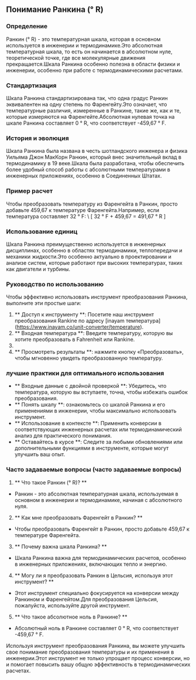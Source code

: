 ## Понимание Ранкина (° R)

### Определение
Ранкин (° R) - это температурная шкала, которая в основном используется в инженерии и термодинамике.Это абсолютная температурная шкала, то есть он начинается в абсолютном нуле, теоретической точке, где все молекулярные движения прекращается.Шкала Ранкина особенно полезна в области физики и инженерии, особенно при работе с термодинамическими расчетами.

### Стандартизация
Шкала Ранкина стандартизирована так, что одна градус Ранкин эквивалентен на одну степень по Фаренгейту.Это означает, что температурные различия, измеренные в Ранкине, такие же, как и те, которые измеряются на Фаренгейте.Абсолютная нулевая точка на шкале Ранкина составляет 0 ° R, что соответствует -459,67 ° F.

### История и эволюция
Шкала Ранкина была названа в честь шотландского инженера и физика Уильяма Джон МакКорн Ранкин, который внес значительный вклад в термодинамику в 19 веке.Шкала была разработана, чтобы обеспечить более удобный способ работы с абсолютными температурами в инженерных приложениях, особенно в Соединенных Штатах.

### Пример расчет
Чтобы преобразовать температуру из Фаренгейта в Ранкин, просто добавьте 459,67 к температуре Фаренгейта.Например, если температура составляет 32 ° F:
\ [
32 ° F + 459,67 = 491,67 ° R
\]

### Использование единиц
Шкала Ранкина преимущественно используется в инженерных дисциплинах, особенно в областях термодинамики, теплопередачи и механики жидкости.Это особенно актуально в проектировании и анализе систем, которые работают при высоких температурах, таких как двигатели и турбины.

### Руководство по использованию
Чтобы эффективно использовать инструмент преобразования Ранкина, выполните эти простые шаги:
1. ** Доступ к инструменту **: Посетите наш инструмент преобразования Rankine по адресу [inayam температура] (https://www.inayam.co/unit-converter/temperature).
2. ** Входная температура **: Введите температуру, которую вы хотите преобразовать в Fahrenheit или Rankine.
3.
4. ** Просмотреть результаты **: нажмите кнопку «Преобразовать», чтобы мгновенно увидеть преобразованную температуру.

### лучшие практики для оптимального использования
- ** Входные данные с двойной проверкой **: Убедитесь, что температура, которую вы вступаете, точна, чтобы избежать ошибок преобразования.
- ** Понять шкалу **: ознакомьтесь со шкалой Ранкина и его применениями в инженерии, чтобы максимально использовать инструмент.
- ** Использование в контексте **: Применить конверсии в соответствующих инженерных расчетах или термодинамический анализ для практического понимания.
- ** Оставайтесь в курсе **: Следите за любыми обновлениями или дополнительными функциями в инструменте, которые могут улучшить ваш опыт.

### Часто задаваемые вопросы (часто задаваемые вопросы)

1. ** Что такое Ранкин (° R)? **
- Ранкин - это абсолютная температурная шкала, используемая в основном в инженерии и термодинамике, начиная с абсолютного нуля.

2. ** Как мне преобразовать Фаренгейт в Ранкин? **
- Чтобы преобразовать Фаренгейт в Ранкин, просто добавьте 459,67 к температуре Фаренгейта.

3. ** Почему важна шкала Ранкина? **
- Шкала Ранкина важна для термодинамических расчетов, особенно в инженерных приложениях, включающих тепло и энергию.

4. ** Могу ли я преобразовать Ранкин в Цельсия, используя этот инструмент? **
- Этот инструмент специально фокусируется на конверсии между Ранкином и Фаренгейтом.Для преобразования Цельсия, пожалуйста, используйте другой инструмент.

5. ** Что такое абсолютное ноль в Ранкине? **
- Абсолютный ноль в Ранкине составляет 0 ° R, что соответствует -459,67 ° F.

Используя инструмент преобразования Ранкина, вы можете улучшить свое понимание преобразования температуры и их применения в инженерии.Этот инструмент не только упрощает процесс конверсии, но и помогает повысить вашу общую эффективность в термодинамических расчетах.